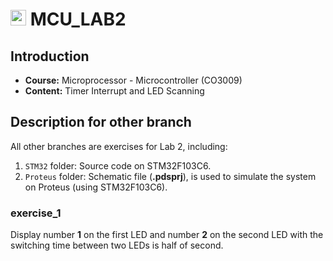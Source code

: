 # <img src="https://upload.wikimedia.org/wikipedia/commons/f/f0/HCMCUT.svg" alt="HCMUT" width="25" /> MCU_LAB2

## Introduction
- **Course:** Microprocessor - Microcontroller (CO3009)
- **Content:** Timer Interrupt and LED Scanning

## Description for other branch
All other branches are exercises for Lab 2, including:

1. `STM32` folder: Source code on STM32F103C6.
2. `Proteus` folder: Schematic file (**.pdsprj**), is used to simulate the system on Proteus (using STM32F103C6).
### exercise_1
Display number **1** on the first LED and number **2** on the second LED with the switching time between two LEDs is half of second.
